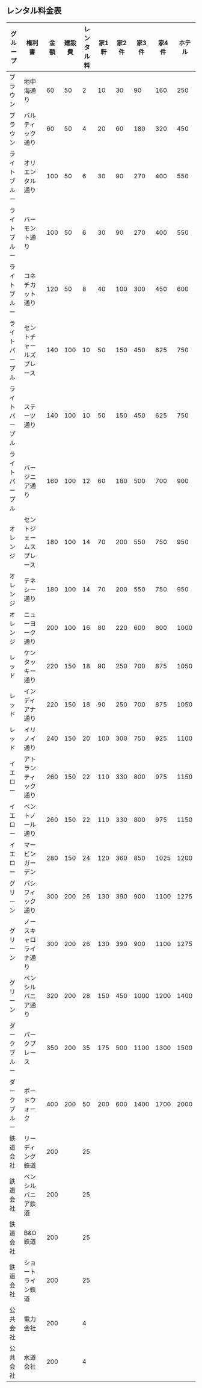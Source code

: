 ## レンタル料金表
| グループ       | 権利書                   | 金額 | 建設費 | レンタル料 | 家1軒 | 家2件 | 家3件 | 家4件 | ホテル |
| -------------- | ------------------------ | ---- | ------ | ---------- | ----- | ----- | ----- | ----- | ------ |
| ブラウン       | 地中海通り               | 60   | 50     | 2          | 10    | 30    | 90    | 160   | 250    |
| ブラウン       | バルティック通り         | 60   | 50     | 4          | 20    | 60    | 180   | 320   | 450    |
| ライトブルー   | オリエンタル通り         | 100  | 50     | 6          | 30    | 90    | 270   | 400   | 550    |
| ライトブルー   | バーモント通り           | 100  | 50     | 6          | 30    | 90    | 270   | 400   | 550    |
| ライトブルー   | コネチカット通り         | 120  | 50     | 8          | 40    | 100   | 300   | 450   | 600    |
| ライトパープル | セントチャールズプレース | 140  | 100    | 10         | 50    | 150   | 450   | 625   | 750    |
| ライトパープル | ステーツ通り             | 140  | 100    | 10         | 50    | 150   | 450   | 625   | 750    |
| ライトパープル | バージニア通り           | 160  | 100    | 12         | 60    | 180   | 500   | 700   | 900    |
| オレンジ       | セントジェームスプレース | 180  | 100    | 14         | 70    | 200   | 550   | 750   | 950    |
| オレンジ       | テネシー通り             | 180  | 100    | 14         | 70    | 200   | 550   | 750   | 950    |
| オレンジ       | ニューヨーク通り         | 200  | 100    | 16         | 80    | 220   | 600   | 800   | 1000   |
| レッド         | ケンタッキー通り         | 220  | 150    | 18         | 90    | 250   | 700   | 875   | 1050   |
| レッド         | インディアナ通り         | 220  | 150    | 18         | 90    | 250   | 700   | 875   | 1050   |
| レッド         | イリノイ通り             | 240  | 150    | 20         | 100   | 300   | 750   | 925   | 1100   |
| イエロー       | アトランティック通り     | 260  | 150    | 22         | 110   | 330   | 800   | 975   | 1150   |
| イエロー       | ベントノール通り         | 260  | 150    | 22         | 110   | 330   | 800   | 975   | 1150   |
| イエロー       | マービンガーデン         | 280  | 150    | 24         | 120   | 360   | 850   | 1025  | 1200   |
| グリーン       | パシフィック通り         | 300  | 200    | 26         | 130   | 390   | 900   | 1100  | 1275   |
| グリーン       | ノースキャロライナ通り   | 300  | 200    | 26         | 130   | 390   | 900   | 1100  | 1275   |
| グリーン       | ペンシルバニア通り       | 320  | 200    | 28         | 150   | 450   | 1000  | 1200  | 1400   |
| ダークブルー   | パークプレース           | 350  | 200    | 35         | 175   | 500   | 1100  | 1300  | 1500   |
| ダークブルー   | ボードウォーク           | 400  | 200    | 50         | 200   | 600   | 1400  | 1700  | 2000   |
| 鉄道会社       | リーディング鉄道         | 200  |        | 25         |       |       |       |       |        |
| 鉄道会社       | ペンシルバニア鉄道       | 200  |        | 25         |       |       |       |       |        |
| 鉄道会社       | B&O鉄道                  | 200  |        | 25         |       |       |       |       |        |
| 鉄道会社       | ショートライン鉄道       | 200  |        | 25         |       |       |       |       |        |
| 公共会社       | 電力会社                 | 200  |        | 4          |       |       |       |       |        |
| 公共会社       | 水道会社                 | 200  |        | 4          |       |       |       |       |        | 